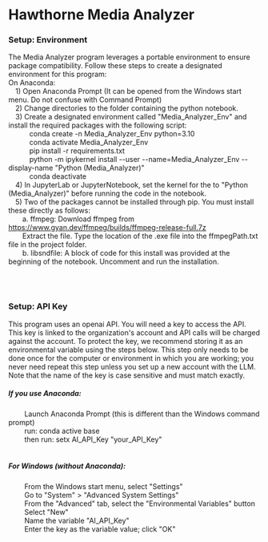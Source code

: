 # Hawthorne Media Analyzer


### Setup: Environment

The Media Analyzer program leverages a portable environment to ensure package compatibility. Follow these steps to create a designated environment for this program:
<br>
On Anaconda:<br>
	&emsp;1) Open Anaconda Prompt (It can be opened from the Windows start menu. Do not confuse with Command Prompt)<br>
	&emsp;2) Change directories to the folder containing the python notebook.<br>
	&emsp;3) Create a designated environment called "Media_Analyzer_Env" and install the required packages with the following script:<br>
		&emsp;&emsp;&emsp;conda create -n Media_Analyzer_Env python=3.10<br>
		&emsp;&emsp;&emsp;conda activate Media_Analyzer_Env<br>
		&emsp;&emsp;&emsp;pip install -r requirements.txt<br>
		&emsp;&emsp;&emsp;python -m ipykernel install --user --name=Media_Analyzer_Env --display-name "Python (Media_Analyzer)"<br>
		&emsp;&emsp;&emsp;conda deactivate<br>
	&emsp;4) In JupyterLab or JupyterNotebook, set the kernel for the to "Python (Media_Analyzer)" before running the code in the notebook.<br>
	&emsp;5) Two of the packages cannot be installed through pip. You must install these directly as follows:<br>
		&emsp;&emsp;a. ffmpeg: Download ffmpeg from https://www.gyan.dev/ffmpeg/builds/ffmpeg-release-full.7z<br>
			&emsp;&emsp;Extract the file. Type the location of the .exe file into the ffmpegPath.txt file in the project folder.<br>
		&emsp;&emsp;b. libsndfile: A block of code for this install was provided at the beginning of the notebook. Uncomment and run the installation.<br>

<br><br>
### Setup: API Key
This program uses an openai API. You will need a key to access the API. This key is linked to the organization's account and API calls will be charged against the account. To protect the key, we recommend storing it as an environmental variable using the steps below. This step only needs to be done once for the computer or environment in which you are working; you never need repeat this step unless you set up a new account with the LLM. Note that the name of the key is case sensitive and must match exactly.<br>


##### If you use Anaconda:<br>
  &emsp;Launch Anaconda Prompt (this is different than the Windows command prompt)<br>
  &emsp;run: conda active base<br>
  &emsp;then run: setx AI_API_Key "your_API_Key"<br>
<br>
##### For Windows (without Anaconda):<br>
  &emsp;From the Windows start menu, select "Settings"<br>
  &emsp;Go to "System" > "Advanced System Settings"<br>
  &emsp;From the "Advanced" tab, select the "Environmental Variables" button<br>
  &emsp;Select "New"<br>
  &emsp;Name the variable "AI_API_Key"<br>
  &emsp;Enter the key as the variable value; click "OK"<br>
		
